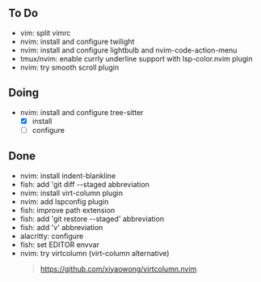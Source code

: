 ## To Do

- vim: split vimrc
- nvim: install and configure twilight
- nvim: install and configure lightbulb and nvim-code-action-menu
- tmux/nvim: enable currly underline support with lsp-color.nvim plugin
- nvim: try smooth scroll plugin

## Doing

- nvim: install and configure tree-sitter
    * [x] install
    * [ ] configure

## Done

- nvim: install indent-blankline
- fish: add 'git diff --staged abbreviation
- nvim: install virt-column plugin
- nvim: add lspconfig plugin
- fish: improve path extension
- fish: add 'git restore --staged' abbreviation
- fish: add 'v' abbreviation
- alacritty: configure
- fish: set EDITOR envvar
- nvim: try virtcolumn (virt-column alternative)
    > https://github.com/xiyaowong/virtcolumn.nvim
